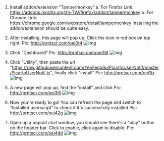 1. Install addon/extension "Tampermonkey"
	a. For Firefox
		Link: https://addons.mozilla.org/zh-TW/firefox/addon/tampermonkey
	b. For Chrome
		Link: https://chrome.google.com/webstore/detail/tampermonkey
	Installing the addon/extension should be quite easy.

2. After installing, this page will pop up. Click the icon in red box on top right.
	Pic: http://prntscr.com/oei0t4
    ![img](https://i.imgur.com/Hiaj4yM.png)

3. Click "Dashboard"
	Pic: http://prntscr.com/oei18t
    ![img](https://i.imgur.com/quG0tMc.png)

4. Click "Utility", then paste the url "https://raw.githubusercontent.com/YenFengSu/PicartoUserNotif/master/PicartoUserNotif.js", finally click "install"
	Pic: http://prntscr.com/oei1tx
    ![img](https://i.imgur.com/flQA8sm.png)

5. A new page will pop up, find the "install" and click
	Pic: http://prntscr.com/oei3l5
    ![img](https://i.imgur.com/pqHqgRC.png)

6. Now you're ready to go!  You can refresh the page and switch to "Installed userscript" to check if it's successfully installed
	Pic: http://prntscr.com/oei42g
    ![img](https://i.imgur.com/PHavyLI.png)

7. Open up a popout chat window, you should see there's a "play" button on the header bar.  Click to enable, click again to disable.
	Pic: http://prntscr.com/oei4dd
    ![img](https://i.imgur.com/5Zrgtzf.png)
